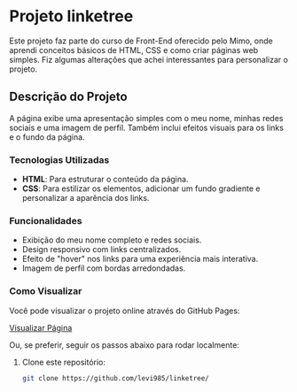 # Projeto linketree

Este projeto faz parte do curso de Front-End oferecido pelo Mimo, onde aprendi conceitos básicos de HTML, CSS e como criar páginas web simples. Fiz algumas alterações que achei interessantes para personalizar o projeto.

## Descrição do Projeto

A página exibe uma apresentação simples com o meu nome, minhas redes sociais e uma imagem de perfil. Também inclui efeitos visuais para os links e o fundo da página.

### Tecnologias Utilizadas

- **HTML**: Para estruturar o conteúdo da página.
- **CSS**: Para estilizar os elementos, adicionar um fundo gradiente e personalizar a aparência dos links.

### Funcionalidades

- Exibição do meu nome completo e redes sociais.
- Design responsivo com links centralizados.
- Efeito de "hover" nos links para uma experiência mais interativa.
- Imagem de perfil com bordas arredondadas.

### Como Visualizar

Você pode visualizar o projeto online através do GitHub Pages:

[Visualizar Página](https://levi985.github.io/linketree/)

Ou, se preferir, seguir os passos abaixo para rodar localmente:

1. Clone este repositório:
   ```bash
   git clone https://github.com/levi985/linketree/
